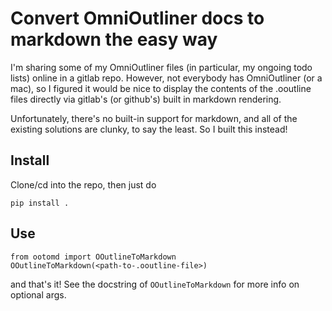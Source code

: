 # Convert OmniOutliner docs to markdown the easy way

I'm sharing some of my OmniOutliner files (in particular, my ongoing todo lists) online in a gitlab repo. However, not everybody has OmniOutliner (or a mac), so I figured it would be nice to display the contents of the .ooutline files directly via gitlab's (or github's) built in markdown rendering.

Unfortunately, there's no built-in support for markdown, and all of the existing solutions are clunky, to say the least. So I built this instead!

## Install

Clone/cd into the repo, then just do

    pip install .

## Use

    from ootomd import OOutlineToMarkdown
    OOutlineToMarkdown(<path-to-.ooutline-file>)

and that's it! See the docstring of `OOutlineToMarkdown` for more info on optional args.
